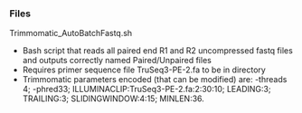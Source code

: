 ### Files
Trimmomatic_AutoBatchFastq.sh
+ Bash script that reads all paired end R1 and R2 uncompressed fastq files and outputs correctly named Paired/Unpaired files  
+ Requires primer sequence file TruSeq3-PE-2.fa to be in directory  
+ Trimmomatic parameters encoded (that can be modified) are: -threads 4; -phred33; ILLUMINACLIP:TruSeq3-PE-2.fa:2:30:10; LEADING:3; TRAILING:3; SLIDINGWINDOW:4:15; MINLEN:36.  
 
